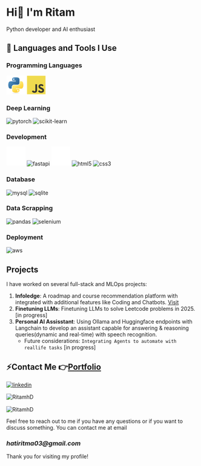 <h1>Hi👋 I'm Ritam </h1>
<p>Python developer and AI enthusiast</p>
<h2>🚀 Languages and Tools I Use</h2>
<p>
<h3>Programming Languages</h3>
<img src="https://raw.githubusercontent.com/devicons/devicon/master/icons/python/python-original.svg" alt="python" width="50" height="50" />
<img src="https://raw.githubusercontent.com/devicons/devicon/master/icons/javascript/javascript-original.svg" alt="javascript" width="50" height="50" />
</p>

<p>
<h3>Deep Learning</h3>
<img src="https://cdn.jsdelivr.net/gh/devicons/devicon@latest/icons/pytorch/pytorch-original.svg" alt="pytorch" width="50" height="50" />
<img src="https://cdn.jsdelivr.net/gh/devicons/devicon@latest/icons/scikitlearn/scikitlearn-original.svg" alt="scikit-learn" width="50" height="50" />
</p>

<p>
<h3>Development</h3>
<img src="flask-svgrepo-com.svg" alt="flask" width="50" height="50" />
<img src="https://cdn.jsdelivr.net/gh/devicons/devicon@latest/icons/fastapi/fastapi-original.svg" alt="fastapi" width="50" height="50" />
<img src="langchain.png" alt="langchain" width="50" height="50" />
<img src="https://cdn.jsdelivr.net/gh/devicons/devicon@latest/icons/html5/html5-original.svg" alt="html5" width="50" height="50" />
<img src="https://cdn.jsdelivr.net/gh/devicons/devicon@latest/icons/css3/css3-original.svg" alt="css3" width="50" height="50" />
</p>

<p>
<h3>Database</h3>
<img src="https://cdn.jsdelivr.net/gh/devicons/devicon@latest/icons/mysql/mysql-original-wordmark.svg" alt="mysql" width="50" height="50" />
<img src="https://cdn.jsdelivr.net/gh/devicons/devicon@latest/icons/sqlite/sqlite-original-wordmark.svg" alt="sqlite" height="50" width="50" />
</p>

<p>
<h3>Data Scrapping</h3>
<img src="https://cdn.jsdelivr.net/gh/devicons/devicon@latest/icons/pandas/pandas-original-wordmark.svg" alt="pandas" width="50" height="50" />
<img src="https://cdn.jsdelivr.net/gh/devicons/devicon@latest/icons/selenium/selenium-original.svg" alt="selenium" width="50" height="50"/>
</p>

<p>
<h3>Deployment</h3>
<img src="https://cdn.jsdelivr.net/gh/devicons/devicon@latest/icons/amazonwebservices/amazonwebservices-original-wordmark.svg" alt="aws" width="50" height="50" />
</p>

## Projects
I have worked on several full-stack and MLOps projects:

1. **Infoledge**: A roadmap and course recommendation platform with integrated with additional features like Coding and Chatbots. [Visit](https://github.com/RitamhD/Infoledge)
2. **Finetuning LLMs**: Finetuning LLMs to solve Leetcode problems in 2025. [in progress] 
3. **Personal AI Assisstant**: Using Ollama and Huggingface endpoints with Langchain to develop an assistant capable for answering & reasoning queries(dynamic and real-time) with speech recognition.
      - Future considerations:
      ```Integrating Agents to automate with reallife tasks``` [in progress]

## ⚡️Contact Me  👉[Portfolio](https://ritam-myportfolio.netlify.app/)
<p><a target="_blank" href="https://www.linkedin.com/in/ritam-kumar-hati-aa3021254" style="display: inline-block;"><img src="https://img.shields.io/badge/linkedin-logo?style=for-the-badge&logo=linkedin&logoColor=white&color=%230a77b6" alt="linkedin" /></a></p>
<p><img align="center" src="https://github-readme-stats.vercel.app/api?username=RitamhD&show_icons=true&locale=en" alt="RitamhD" /></p>
<p><img align="center" src="https://github-readme-streak-stats.herokuapp.com/?user=RitamhD&" alt="RitamhD" /></p>
Feel free to reach out to me if you have any questions or if you want to discuss something. You can contact me at email <h3><i>hatiritma03@gmail.com</i></h3>

Thank you for visiting my profile!
